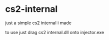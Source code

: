 # cs2-internal
just a simple cs2 internal i made

to use just drag cs2 internal.dll onto injector.exe
